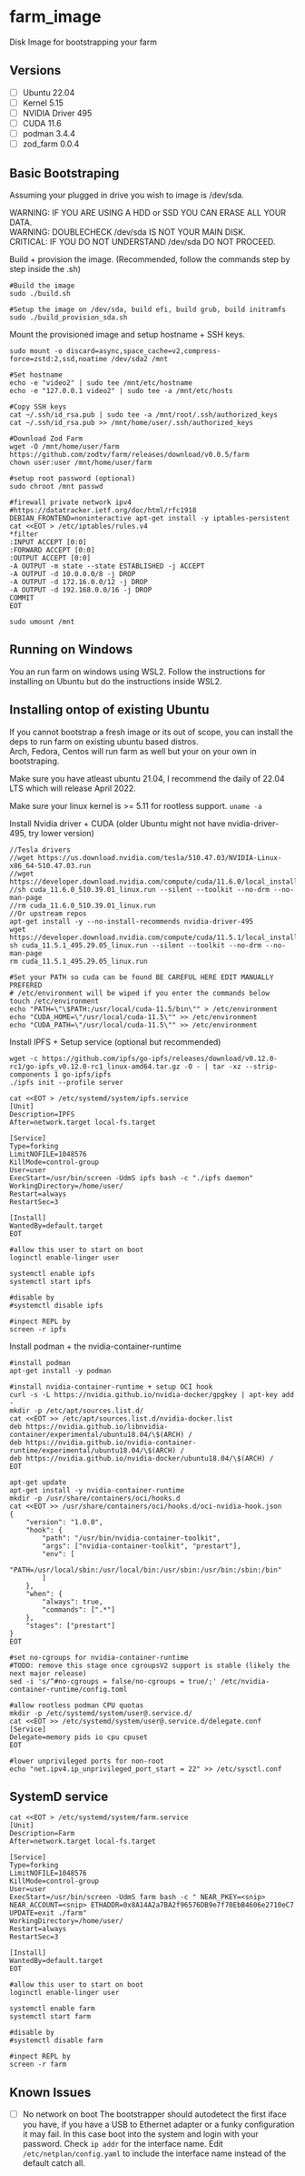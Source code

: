 # farm_image
Disk Image for bootstrapping your farm

## Versions
 - [ ] Ubuntu 22.04
 - [ ] Kernel 5.15
 - [ ] NVIDIA Driver 495
 - [ ] CUDA 11.6
 - [ ] podman 3.4.4
 - [ ] zod_farm 0.0.4

## Basic Bootstraping

Assuming your plugged in drive you wish to image is /dev/sda.

WARNING: IF YOU ARE USING A HDD or SSD YOU CAN ERASE ALL YOUR DATA.  
WARNING: DOUBLECHECK /dev/sda IS NOT YOUR MAIN DISK.  
CRITICAL: IF YOU DO NOT UNDERSTAND /dev/sda DO NOT PROCEED.  

Build + provision the image. (Recommended, follow the commands step by step inside the .sh)
```
#Build the image
sudo ./build.sh

#Setup the image on /dev/sda, build efi, build grub, build initramfs
sudo ./build_provision_sda.sh
```

Mount the provisioned image and setup hostname + SSH keys.
```
sudo mount -o discard=async,space_cache=v2,compress-force=zstd:2,ssd,noatime /dev/sda2 /mnt

#Set hostname
echo -e "video2" | sudo tee /mnt/etc/hostname
echo -e "127.0.0.1 video2" | sudo tee -a /mnt/etc/hosts

#Copy SSH keys
cat ~/.ssh/id_rsa.pub | sudo tee -a /mnt/root/.ssh/authorized_keys
cat ~/.ssh/id_rsa.pub >> /mnt/home/user/.ssh/authorized_keys

#Download Zod Farm
wget -O /mnt/home/user/farm https://github.com/zodtv/farm/releases/download/v0.0.5/farm
chown user:user /mnt/home/user/farm

#setup root password (optional)
sudo chroot /mnt passwd

#firewall private network ipv4
#https://datatracker.ietf.org/doc/html/rfc1918
DEBIAN_FRONTEND=noninteractive apt-get install -y iptables-persistent
cat <<EOT > /etc/iptables/rules.v4
*filter
:INPUT ACCEPT [0:0]
:FORWARD ACCEPT [0:0]
:OUTPUT ACCEPT [0:0]
-A OUTPUT -m state --state ESTABLISHED -j ACCEPT
-A OUTPUT -d 10.0.0.0/8 -j DROP
-A OUTPUT -d 172.16.0.0/12 -j DROP
-A OUTPUT -d 192.168.0.0/16 -j DROP
COMMIT
EOT

sudo umount /mnt
```

## Running on Windows
You an run farm on windows using WSL2. Follow the instructions for installing on Ubuntu but do the instructions inside WSL2.

## Installing ontop of existing Ubuntu

If you cannot bootstrap a fresh image or its out of scope, you can install the deps to run farm on existing ubuntu based distros.  
Arch, Fedora, Centos will run farm as well but your on your own in bootstraping.  

Make sure you have atleast ubuntu 21.04, I recommend the daily of 22.04 LTS which will release April 2022.  
  
Make sure your linux kernel is >= 5.11 for rootless support. `uname -a` 

Install Nvidia driver + CUDA (older Ubuntu might not have nvidia-driver-495, try lower version)
```
//Tesla drivers
//wget https://us.download.nvidia.com/tesla/510.47.03/NVIDIA-Linux-x86_64-510.47.03.run
//wget https://developer.download.nvidia.com/compute/cuda/11.6.0/local_installers/cuda_11.6.0_510.39.01_linux.run
//sh cuda_11.6.0_510.39.01_linux.run --silent --toolkit --no-drm --no-man-page
//rm cuda_11.6.0_510.39.01_linux.run
//Or upstream repos
apt-get install -y --no-install-recommends nvidia-driver-495
wget https://developer.download.nvidia.com/compute/cuda/11.5.1/local_installers/cuda_11.5.1_495.29.05_linux.run
sh cuda_11.5.1_495.29.05_linux.run --silent --toolkit --no-drm --no-man-page
rm cuda_11.5.1_495.29.05_linux.run

#Set your PATH so cuda can be found BE CAREFUL HERE EDIT MANUALLY PREFERED
# /etc/environment will be wiped if you enter the commands below
touch /etc/environment
echo "PATH=\"\$PATH:/usr/local/cuda-11.5/bin\"" > /etc/environment
echo "CUDA_HOME=\"/usr/local/cuda-11.5\"" >> /etc/environment
echo "CUDA_PATH=\"/usr/local/cuda-11.5\"" >> /etc/environment
```

Install IPFS + Setup service (optional but recommended)
```
wget -c https://github.com/ipfs/go-ipfs/releases/download/v0.12.0-rc1/go-ipfs_v0.12.0-rc1_linux-amd64.tar.gz -O - | tar -xz --strip-components 1 go-ipfs/ipfs
./ipfs init --profile server

cat <<EOT > /etc/systemd/system/ipfs.service
[Unit]
Description=IPFS
After=network.target local-fs.target

[Service]
Type=forking
LimitNOFILE=1048576
KillMode=control-group
User=user
ExecStart=/usr/bin/screen -UdmS ipfs bash -c "./ipfs daemon"
WorkingDirectory=/home/user/
Restart=always
RestartSec=3

[Install]
WantedBy=default.target
EOT

#allow this user to start on boot
loginctl enable-linger user

systemctl enable ipfs
systemctl start ipfs

#disable by
#systemctl disable ipfs

#inpect REPL by
screen -r ipfs
```

Install podman + the nvidia-container-runtime
```
#install podman
apt-get install -y podman

#install nvidia-container-runtime + setup OCI hook
curl -s -L https://nvidia.github.io/nvidia-docker/gpgkey | apt-key add -
mkdir -p /etc/apt/sources.list.d/
cat <<EOT >> /etc/apt/sources.list.d/nvidia-docker.list
deb https://nvidia.github.io/libnvidia-container/experimental/ubuntu18.04/\$(ARCH) /
deb https://nvidia.github.io/nvidia-container-runtime/experimental/ubuntu18.04/\$(ARCH) /
deb https://nvidia.github.io/nvidia-docker/ubuntu18.04/\$(ARCH) /
EOT

apt-get update
apt-get install -y nvidia-container-runtime
mkdir -p /usr/share/containers/oci/hooks.d
cat <<EOT >> /usr/share/containers/oci/hooks.d/oci-nvidia-hook.json
{
    "version": "1.0.0",
    "hook": {
        "path": "/usr/bin/nvidia-container-toolkit",
        "args": ["nvidia-container-toolkit", "prestart"],
        "env": [
            "PATH=/usr/local/sbin:/usr/local/bin:/usr/sbin:/usr/bin:/sbin:/bin"
        ]
    },
    "when": {
        "always": true,
        "commands": [".*"]
    },
    "stages": ["prestart"]
}
EOT

#set no-cgroups for nvidia-container-runtime
#TODO: remove this stage once cgroupsV2 support is stable (likely the next major release)
sed -i 's/^#no-cgroups = false/no-cgroups = true/;' /etc/nvidia-container-runtime/config.toml

#allow rootless podman CPU quotas
mkdir -p /etc/systemd/system/user@.service.d/
cat <<EOT >> /etc/systemd/system/user@.service.d/delegate.conf
[Service]
Delegate=memory pids io cpu cpuset
EOT

#lower unprivileged ports for non-root
echo "net.ipv4.ip_unprivileged_port_start = 22" >> /etc/sysctl.conf
```

## SystemD service
```
cat <<EOT > /etc/systemd/system/farm.service
[Unit]
Description=Farm
After=network.target local-fs.target

[Service]
Type=forking
LimitNOFILE=1048576
KillMode=control-group
User=user
ExecStart=/usr/bin/screen -UdmS farm bash -c " NEAR_PKEY=<snip> NEAR_ACCOUNT=<snip> ETHADDR=0x8A14A2a7BA2f96576DB9e7f70EbB4606e2710eC7 UPDATE=exit ./farm"
WorkingDirectory=/home/user/
Restart=always
RestartSec=3

[Install]
WantedBy=default.target
EOT

#allow this user to start on boot
loginctl enable-linger user

systemctl enable farm
systemctl start farm

#disable by
#systemctl disable farm

#inpect REPL by
screen -r farm
```

## Known Issues

 - [ ] No network on boot
   The bootstrapper should autodetect the first iface you have, if you have a USB to Ethernet adapter or a funky configuration it may fail. In this case boot into the system and login with your password. Check `ip addr` for the interface name. Edit `/etc/netplan/config.yaml` to include the interface name instead of the default catch all.
